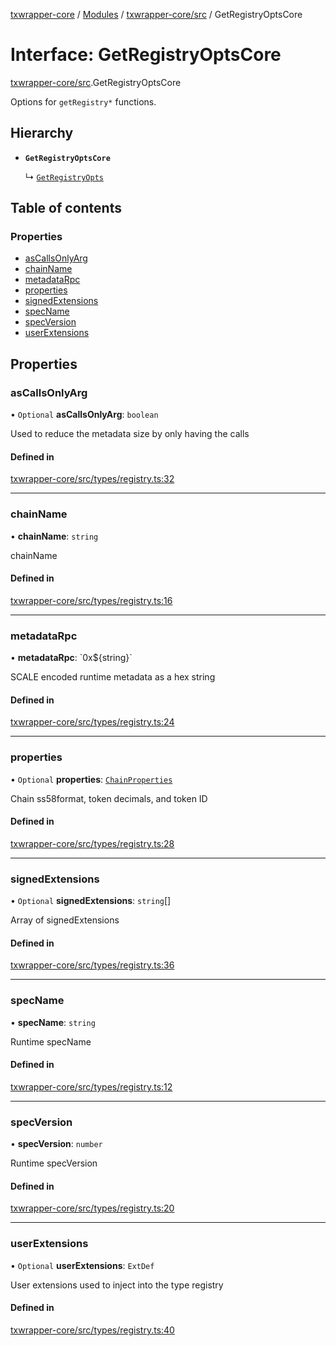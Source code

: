 [txwrapper-core](../README.md) / [Modules](../modules.md) / [txwrapper-core/src](../modules/txwrapper_core_src.md) / GetRegistryOptsCore

# Interface: GetRegistryOptsCore

[txwrapper-core/src](../modules/txwrapper_core_src.md).GetRegistryOptsCore

Options for `getRegistry*` functions.

## Hierarchy

- **`GetRegistryOptsCore`**

  ↳ [`GetRegistryOpts`](txwrapper_polkadot_src.GetRegistryOpts.md)

## Table of contents

### Properties

- [asCallsOnlyArg](txwrapper_core_src.GetRegistryOptsCore.md#ascallsonlyarg)
- [chainName](txwrapper_core_src.GetRegistryOptsCore.md#chainname)
- [metadataRpc](txwrapper_core_src.GetRegistryOptsCore.md#metadatarpc)
- [properties](txwrapper_core_src.GetRegistryOptsCore.md#properties)
- [signedExtensions](txwrapper_core_src.GetRegistryOptsCore.md#signedextensions)
- [specName](txwrapper_core_src.GetRegistryOptsCore.md#specname)
- [specVersion](txwrapper_core_src.GetRegistryOptsCore.md#specversion)
- [userExtensions](txwrapper_core_src.GetRegistryOptsCore.md#userextensions)

## Properties

### asCallsOnlyArg

• `Optional` **asCallsOnlyArg**: `boolean`

Used to reduce the metadata size by only having the calls

#### Defined in

[txwrapper-core/src/types/registry.ts:32](https://github.com/paritytech/txwrapper-core/blob/f50cd9c/packages/txwrapper-core/src/types/registry.ts#L32)

___

### chainName

• **chainName**: `string`

chainName

#### Defined in

[txwrapper-core/src/types/registry.ts:16](https://github.com/paritytech/txwrapper-core/blob/f50cd9c/packages/txwrapper-core/src/types/registry.ts#L16)

___

### metadataRpc

• **metadataRpc**: \`0x${string}\`

SCALE encoded runtime metadata as a hex string

#### Defined in

[txwrapper-core/src/types/registry.ts:24](https://github.com/paritytech/txwrapper-core/blob/f50cd9c/packages/txwrapper-core/src/types/registry.ts#L24)

___

### properties

• `Optional` **properties**: [`ChainProperties`](txwrapper_core_src.ChainProperties.md)

Chain ss58format, token decimals, and token ID

#### Defined in

[txwrapper-core/src/types/registry.ts:28](https://github.com/paritytech/txwrapper-core/blob/f50cd9c/packages/txwrapper-core/src/types/registry.ts#L28)

___

### signedExtensions

• `Optional` **signedExtensions**: `string`[]

Array of signedExtensions

#### Defined in

[txwrapper-core/src/types/registry.ts:36](https://github.com/paritytech/txwrapper-core/blob/f50cd9c/packages/txwrapper-core/src/types/registry.ts#L36)

___

### specName

• **specName**: `string`

Runtime specName

#### Defined in

[txwrapper-core/src/types/registry.ts:12](https://github.com/paritytech/txwrapper-core/blob/f50cd9c/packages/txwrapper-core/src/types/registry.ts#L12)

___

### specVersion

• **specVersion**: `number`

Runtime specVersion

#### Defined in

[txwrapper-core/src/types/registry.ts:20](https://github.com/paritytech/txwrapper-core/blob/f50cd9c/packages/txwrapper-core/src/types/registry.ts#L20)

___

### userExtensions

• `Optional` **userExtensions**: `ExtDef`

User extensions used to inject into the type registry

#### Defined in

[txwrapper-core/src/types/registry.ts:40](https://github.com/paritytech/txwrapper-core/blob/f50cd9c/packages/txwrapper-core/src/types/registry.ts#L40)
